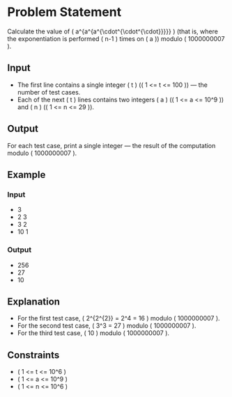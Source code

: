 # Problem Statement

Calculate the value of \( a^{a^{a^{\cdot^{\cdot^{\cdot}}}}} \) (that is, where the exponentiation is performed \( n-1 \) times on \( a \)) modulo \( 1000000007 \).

## Input

- The first line contains a single integer \( t \) (\( 1 <= t <= 100 \)) — the number of test cases.
- Each of the next \( t \) lines contains two integers \( a \) (\( 1 <= a <= 10^9 \)) and \( n \) (\( 1 <= n <= 29 \)).

## Output

For each test case, print a single integer — the result of the computation modulo \( 1000000007 \).

## Example

### Input

- 3
- 2 3
- 3 2
- 10 1

### Output

- 256
- 27
- 10

## Explanation

- For the first test case, \( 2^{2^{2}} = 2^4 = 16 \) modulo \( 1000000007 \).
- For the second test case, \( 3^3 = 27 \) modulo \( 1000000007 \).
- For the third test case, \( 10 \) modulo \( 1000000007 \).

## Constraints

- \( 1 <= t <= 10^6 \)
- \( 1 <= a <= 10^9 \)
- \( 1 <= n <= 10^6 \)
